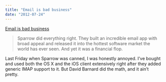 ```yaml
---
title: "Email is bad business"
date: "2012-07-24"
---
```


[Email is bad business]("http://appcubby.com/blog/the-sparrow-problem/")

> Sparrow did everything right. They built an incredible email app with broad appeal and released it into the hottest software market the world has ever seen. And yet it was a financial flop.

Last Friday when Sparrow was canned, I was honestly annoyed. I’ve bought and used both the OS X and the iOS client extensively right after they added generic IMAP support to it. But David Barnard did the math, and it ain’t pretty.

